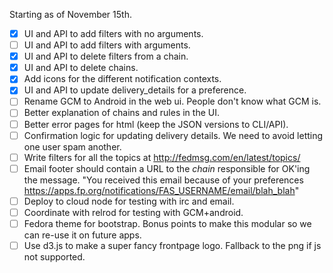 
Starting as of November 15th.

- [x] UI and API to add filters with no arguments.
- [ ] UI and API to add filters with arguments.
- [x] UI and API to delete filters from a chain.
- [x] UI and API to delete chains.
- [x] Add icons for the different notification contexts.
- [x] UI and API to update delivery_details for a preference.
- [ ] Rename GCM to Android in the web ui.  People don't know what GCM is.
- [ ] Better explanation of chains and rules in the UI.
- [ ] Better error pages for html (keep the JSON versions to CLI/API).
- [ ] Confirmation logic for updating delivery details.  We need to avoid
      letting one user spam another.
- [ ] Write filters for all the topics at http://fedmsg.com/en/latest/topics/
- [ ] Email footer should contain a URL to the *chain* responsible for
      OK'ing the message.  "You received this email because of your preferences
      https://apps.fp.org/notifications/FAS_USERNAME/email/blah_blah"
- [ ] Deploy to cloud node for testing with irc and email.
- [ ] Coordinate with relrod for testing with GCM+android.
- [ ] Fedora theme for bootstrap.  Bonus points to make this modular so we can
      re-use it on future apps.
- [ ] Use d3.js to make a super fancy frontpage logo.
      Fallback to the png if js not supported.
